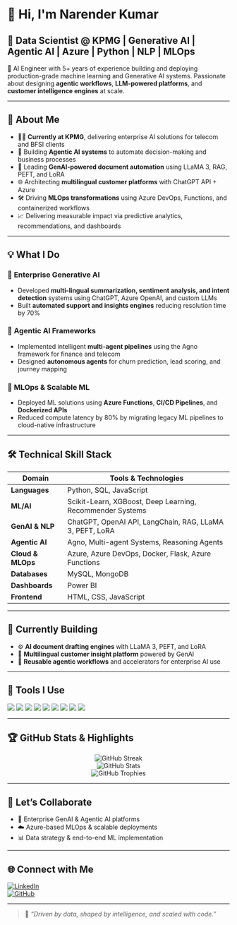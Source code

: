 # 👋 Hi, I'm Narender Kumar

## 🚀 Data Scientist @ KPMG | Generative AI | Agentic AI | Azure | Python | NLP | MLOps

🎯 AI Engineer with 5+ years of experience building and deploying production-grade machine learning and Generative AI systems. Passionate about designing **agentic workflows**, **LLM-powered platforms**, and **customer intelligence engines** at scale.

---

## 🧠 About Me

- 👨‍💼 **Currently at KPMG**, delivering enterprise AI solutions for telecom and BFSI clients  
- 🤖 Building **Agentic AI systems** to automate decision-making and business processes  
- 📄 Leading **GenAI-powered document automation** using LLaMA 3, RAG, PEFT, and LoRA  
- 🌐 Architecting **multilingual customer platforms** with ChatGPT API + Azure  
- 🛠️ Driving **MLOps transformations** using Azure DevOps, Functions, and containerized workflows  
- 📈 Delivering measurable impact via predictive analytics, recommendations, and dashboards  

---

## 💡 What I Do

### 🔹 **Enterprise Generative AI**
- Developed **multi-lingual summarization, sentiment analysis, and intent detection** systems using ChatGPT, Azure OpenAI, and custom LLMs  
- Built **automated support and insights engines** reducing resolution time by 70%  

### 🔹 **Agentic AI Frameworks**
- Implemented intelligent **multi-agent pipelines** using the Agno framework for finance and telecom  
- Designed **autonomous agents** for churn prediction, lead scoring, and journey mapping  

### 🔹 **MLOps & Scalable ML**
- Deployed ML solutions using **Azure Functions**, **CI/CD Pipelines**, and **Dockerized APIs**  
- Reduced compute latency by 80% by migrating legacy ML pipelines to cloud-native infrastructure  

---

## 🛠️ Technical Skill Stack

| Domain | Tools & Technologies |
|--------|----------------------|
| **Languages** | Python, SQL, JavaScript |
| **ML/AI** | Scikit-Learn, XGBoost, Deep Learning, Recommender Systems |
| **GenAI & NLP** | ChatGPT, OpenAI API, LangChain, RAG, LLaMA 3, PEFT, LoRA |
| **Agentic AI** | Agno, Multi-agent Systems, Reasoning Agents |
| **Cloud & MLOps** | Azure, Azure DevOps, Docker, Flask, Azure Functions |
| **Databases** | MySQL, MongoDB |
| **Dashboards** | Power BI |
| **Frontend** | HTML, CSS, JavaScript |

---

## 🔭 Currently Building

- ⚙️ **AI document drafting engines** with LLaMA 3, PEFT, and LoRA  
- 💬 **Multilingual customer insight platform** powered by GenAI  
- 🧠 **Reusable agentic workflows** and accelerators for enterprise AI use  

---

## 🧰 Tools I Use

<p align="left">
  <img src="https://img.shields.io/badge/Python-3776AB?style=flat&logo=python&logoColor=white"/>
  <img src="https://img.shields.io/badge/Azure-0078D4?style=flat&logo=microsoftazure&logoColor=white"/>
  <img src="https://img.shields.io/badge/Docker-2496ED?style=flat&logo=docker&logoColor=white"/>
  <img src="https://img.shields.io/badge/MySQL-4479A1?style=flat&logo=mysql&logoColor=white"/>
  <img src="https://img.shields.io/badge/MongoDB-47A248?style=flat&logo=mongodb&logoColor=white"/>
  <img src="https://img.shields.io/badge/Flask-000000?style=flat&logo=flask&logoColor=white"/>
  <img src="https://img.shields.io/badge/HTML5-E34F26?style=flat&logo=html5&logoColor=white"/>
  <img src="https://img.shields.io/badge/CSS3-1572B6?style=flat&logo=css3&logoColor=white"/>
  <img src="https://img.shields.io/badge/JavaScript-F7DF1E?style=flat&logo=javascript&logoColor=black"/>
</p>

---

## 🏆 GitHub Stats & Highlights

<p align="center">
  <img src="https://github-readme-streak-stats.demolab.com?user=Narenderbeniwal&theme=default&hide_border=false" alt="GitHub Streak"/>
  <br/>
  <img src="https://github-readme-stats.vercel.app/api?username=Narenderbeniwal&show_icons=true&theme=default" alt="GitHub Stats"/>
  <br/>
  <img src="https://github-profile-trophy.vercel.app/?username=Narenderbeniwal&theme=flat&no-frame=true&title=Stars,Commits,Followers,Repositories" alt="GitHub Trophies"/>
</p>

---

## 🤝 Let’s Collaborate

- 🎯 Enterprise GenAI & Agentic AI platforms  
- ☁️ Azure-based MLOps & scalable deployments  
- 📊 Data strategy & end-to-end ML implementation  

---

## 🌐 Connect with Me

[![LinkedIn](https://img.shields.io/badge/LinkedIn-0A66C2?style=flat&logo=linkedin&logoColor=white)](https://www.linkedin.com/in/narender-kumar-0b774a161/)  
[![GitHub](https://img.shields.io/badge/GitHub-000?style=flat&logo=github&logoColor=white)](https://github.com/Narenderbeniwal)

---

> 🧠 _“Driven by data, shaped by intelligence, and scaled with code.”_
